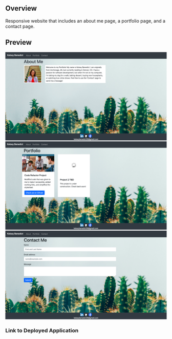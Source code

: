 ## Overview

Responsive website that includes an about me page, a portfolio page, and a contact page. 


## Preview
![Image of about me page](./Develop/images/aboutme.png)
![Image of portfolio page](./Develop/images/portfolio.png)
![Image of contact page](./Develop/images/contact.png)





### Link to Deployed Application



